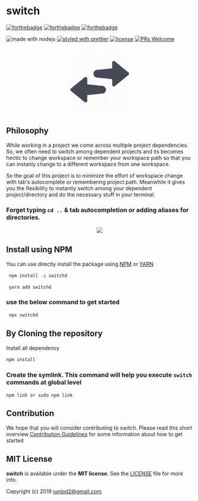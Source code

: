 # switch
[![forthebadge](https://forthebadge.com/images/badges/made-with-javascript.svg)]() [![forthebadge](https://forthebadge.com/images/badges/built-with-swag.svg)](https://forthebadge.com) [![forthebadge](https://forthebadge.com/images/badges/powered-by-oxygen.svg)](https://forthebadge.com)

![made with nodejs](https://img.shields.io/badge/madewith-node.js-green.svg) [![styled with prettier](https://img.shields.io/badge/styled_with-prettier-ff69b4.svg)](https://github.com/prettier/prettier) [![license](https://img.shields.io/github/license/visionmedia/superagent.svg)](LICENSE) [![PRs Welcome](https://img.shields.io/badge/PRs-welcome-brightgreen.svg?style=shields)](http://makeapullrequest.com)

<p align="center">
<img src="assets/switch.png"  width=180 >
</p>

## Philosophy

While working in a project we come across multiple project dependencies. So, we often need to switch among dependent projects and its becomes hectic to change workspace or remember your workspace path so that you can instanly change to a different workspace from one workspace.

So the goal of this project is to minimize the effort of workspace change with tab's autocomplete or remembering project path. Meanwhile it gives you the flexibility to instantly switch among your dependent project/directory and do the necessary stuff in your terminal.

### Forget typing `cd ..` & tab autocompletion or adding aliases for directories.

<p align="center">
<img src="assets/switch.gif">
</p>

## Install using NPM

You can use directly install the package using 
[NPM](https://www.npmjs.com/package/switch)  or  [YARN](https://yarnpkg.com/en/package/switch)

```sh
 npm install -g switchd
```
```   
 yarn add switchd
```

### use the below command to get started

```sh
 npx switchd
```

## By Cloning the repository

Install all dependency 


```sh
npm install 
```

### Create the symlink. This command will help you execute `switch` commands at global level 

```
npm link or sudo npm link
```


## Contribution

We hope that you will consider contributing to switch. Please read this short overview [Contribution Guidelines](https://github.com/junipdewan/switch/blob/master/CONTRIBUTING.md) for some information about how to get started 

## MIT License

**switch** is available under the **MIT license**. See the [LICENSE](https://github.com/junipdewan/switch/blob/master/LICENSE) file for more info.

Copyright (c) 2019 <junipd2@gmail.com>


